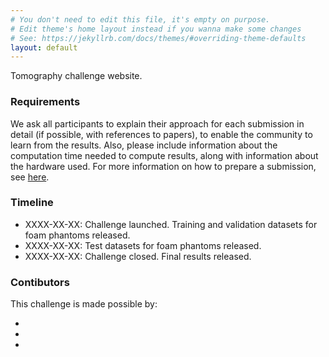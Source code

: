 ```yaml
---
# You don't need to edit this file, it's empty on purpose.
# Edit theme's home layout instead if you wanna make some changes
# See: https://jekyllrb.com/docs/themes/#overriding-theme-defaults
layout: default
---
```


Tomography challenge website.

### Requirements

We ask all participants to explain their approach for each submission in detail (if possible, with references to papers),
to enable the community to learn from the results. Also, please include information about the computation time needed to compute results, along with information about the hardware used. For more information on how to prepare a submission, see [here](https://tomochallenge.github.io/submit/).

### Timeline

* XXXX-XX-XX: Challenge launched. Training and validation datasets for foam phantoms released.
* XXXX-XX-XX: Test datasets for foam phantoms released.
* XXXX-XX-XX: Challenge closed. Final results released.

### Contibutors

This challenge is made possible by:

* 
* 
* 
